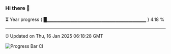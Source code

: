 ### Hi there 👋

⏳ Year progress { █▁▁▁▁▁▁▁▁▁▁▁▁▁▁▁▁▁▁▁▁▁▁▁▁▁▁▁▁▁ } 4.18 %

---

⏰ Updated on Thu, 16 Jan 2025 06:18:28 GMT

![Progress Bar CI](https://github.com/liununu/liununu/workflows/Progress%20Bar%20CI/badge.svg)
